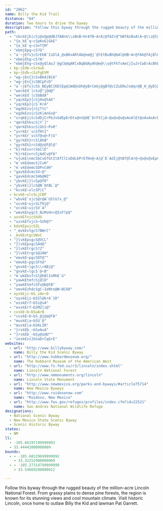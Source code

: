 ```yaml
---
id: "2062"
name: Billy the Kid Trail
distance: "84"
duration: Two hours to drive the byway
description: "Follow this byway through the rugged beauty of the million-acre Lincoln National Forest. From grassy plains to dense pine forests, the region is known for its stunning views and cool mountain climate. Visit historic Lincoln, once home to outlaw Billy the Kid and lawman Pat Garrett."
path:
  - "sbckEjb|cSj@x@p@dBJfABnG\\xBnB~HrAfB~ArA|@fAZr@^bBfAzBxAlA~@\\z@l@lC~DlAx@~Br@bAz@|@dBt@~C^~@x@dAbAl@x@PhEC~ARnGjDnCp@~@h@fAb@bAFpNYhQ_AfIaChAk@"
  - "{e_kE`q~cSpKoG|GkE"
  - "{e_kE`q~cSnT{M"
  - "ebmjEpg~cS?G"
  - "a`~jEfv}cSrEkB`IsDlA_@xBKxARtAb@nm@j`@lEtBxBh@bAl@dB~Ar@fAh@fAjBlGrAfCxA|ApGxD|BhBbBl@rA?tAM|Am@hGaFbAkAlEaHfBkA~A[x@FxAX|DlAhB\\vDRjCSlB_A~AyBxAuCfBcBrCgA`IsB|By@`AeAf@s@zAyAfAm@bAWxAMj@DpG~AtALvBSjN{CfB?zHtAzA?~Ae@fCaBrE_FfEyClJuFjD}@hAa@jAk@pByA|KqQdA_B|@w@bCaA|@QrCEnATdHlC`Cl@pJ^lDl@zVbMx@|@t@lAXfAXdCTfH^rBXp@~KtMnBlCn@r@l@^z@Xx@JdNDrFQjGLlDm@jK{ChCSrA?xARtDlBpCdBrAf@rHjBv@`@v@dA`@~@dDvLvBrI^v@nAt@lCRRsAToDfAwAd@_AbEuJNyBUuCO_ACy@ZwDlAeH"
  - "ebmjEhg~cS?A"
  - "ebmjEhg~cSx@yQlAoJ`@gCb@qAR[xBqBdAyAh@e@\\s@tFkTvAeCjIuJrCwErAcBhBwDd@yBNsEK{IT_SN}D|AqVTmAN{C~@}Zb@oL^yOIuG_DyZMqEB_CNa@cAqAoBiDSQuIkXu@}E[uCI{CDmDXeHNMrAe\\?e@IKE{GO_C_@kBwAcFaNcZaFgLo@{BoAyFy@eHOwEJgGh@mGXeFIaGi@yFeAgE_IuSqOac@qDgJeBuDyB}CmFmFcEgC{CkAuBi@uMmCmDqAaDmB{AyAs@_AmC_Fo@_Bua@k_BcC{GkBqDgCuDcEiFu^{_@mBmCoAaCaCmF_ByCkBsCgWs[wDmEqWgVsJaKaBgCoAmDUmAY_CI{CNyE~AmJp@oFDwBEaCa@_EeAuD}DgIk@eBi@gEY_Ic@{BiAuCa@q@wAwAeOkKmAiA{AuBgAyBiAeD{@gFW_DAoFd@sOK{Bg@aEcAyDq@mBgByCcWoYiCmDsAuC_@wA_BuJsAiFyCyHw@mAwKuNgD_EcE{FuJ{RiDmEeM{JcEuDwIaJwA}AgFiH{FoIqBoDiA}DyEcYWmDHuHAiB]sDeAaGOcHSaCoA_FaGyNu@cEs@_L_@mCg@uBmMkd@sDmIqG{MyTy^cAqBsBiFiAyEy@yFc@{FAgG~@ww@hCk\\BkBI{DYwB}@}D{@oC}GsPgCmI}@qD_AcFuDwXc@mG@{HLwB|C}UfAuGj@sENyCDsGyAeWCmFRsFbCwRn@mGRYt@kGlDk[?gANeBlAsIjB{IpC{KxRom@nAeEl@iDTkCDwTHaC|CcSfCsS~AwVrCam@n@cGb@eCd@}BxAcFtBsEvEsHn]sh@bFoIlXsj@zF}Lx@eCt@yCb@{CdByQh@oD|EwUh@kGr@eTR_Bt@mClVgo@dAqEx@qOZkDL}C_@qHiBcNOeCE_Cf@gDx@gC{Be@i@?}Cp@cA^mErC_v@rb@u^`TmD|BmBdBkB`CeElGm[xh@kJ~NsFvJgKhTwCpEcE`EcFxCwVnIsF`CuHrFeB`BgDdEgExEsClCkHrEcLzEol@pUof@lSmBlAqC~CcBnDgA|EsBxZwA`Jq@fDo@rC{BtH_EfJ}@~A_C`EoBjC}RnV{b@tj@oNhQuJrIoS`NgDbC_DjDmClDqCxFiFtLiq@l~AoBjDiClDeMnMmJxKuFtKuDxIsCzIc@rBcAnJYrAo@jBwDzHuEzNaBtDoN`TkAxAsBlBmVjR}A|AmJhR}S`d@{@rB{GhToTrg@mAzB}|@rlAuAjC}ChNaBlC_BdBw@pAk@`BOtADjCbBlQZvE?dFc@fH?fFFrAn@~E\\nAlDjKxDhRX`E^vZXfDjB~G`AhIVdAtGtQlBzGdShvAXdCHfE_ApRi@~Gg@dCk@~AmGrOiQnb@uKlV}@pAkAlA}FrD"
  - kp~jEdb~cSrGuE
  - kp~jEdb~cSzFgEVM
  - "wg~jEn{}cSvBkA|B{A"
  - "wg~jEn{}cSBCpFcD"
  - "a`~jEfv}cSS_BEyBC{KD{Ep@iWd@sDh@yBrCmGj@gBf@cCZuERw]n@qr@B_H_@yD}@uEoC_HqBoC{AyAwSuQ_B_AgGmB}Aw@kAcAyLmNoV_ZqAwBaBsDgBcGcEsPmAsDuLud@cB_G_DuN[mCa@mILkRImMo@iKiAsJgVgoAuAgFiAeDsA_DqGuLiAgDu@iDWyDAcQa@yEg@eCi@gBiAqC{BaD}AaBgD_CeMmF{EeCuCuCgCyDaAyCgAyESyAKgBC{DLyHIeCu@oHg@kCiGkRYmA_AqHc@aBy@_BmB{Bu@k@sCmAmC]uN{@iCm@uAq@}@q@sBgCe@gAc@kAi@mCk@sFQ_AyB{HgJ_f@{CcICeATw@h@a@hB_@X_@Ts@TaOGmBS{AwGmYsFwZYsCYoE]gKQmAy@_BoBmCsHgG{B{B}AoBmE{Ho@y@gCcCoFcDo@i@mAoBeAaEkD}P_EuPwAuKe@eBs@oBkAkBg@SyCe@oCtK@rAfB~HBzASjAc@~@UTgCpAcDz@yDh@gAd@o@n@cElIeBxC]x@Ex@NrBbA~EDf@HvBYzA_@j@s@^kMtDwAp@k@`@gAdByJdUi@~@_RbVaIpFy@DcAWyBuDqAeAoDy@qE]uA[_CkAy@m@kI{LeQaXaB}BmAqAm@YwA_@gDEoD^yAQqHsEyC{AmGmC}ZoL{FgCmBq@eB_@sAGwQB{@GaCm@{@]mC{BcG{Hy@g@o@I"
  - "weckEd`|cSv@^j@d@"
  - "weckEd`|cSbBdA"
  - "yqckEp}{cSjHx@tAX"
  - "yqckEp}{cS`KrA"
  - "egdkEzx{cSjTtC"
  - "egdkEzx{cSzK|AnGv@"
  - "srqkEjitcSdDjCrPbJvGdEpErDtx@nt@dE`DrFtCjA~@x@v@v@xAnAlEt@xAxAxArDnCtGpJnBlBbAn@bCdAf^`L|w@pW~L|CdMnCjSrFzCpBnArAlEfCxDx@rADtZe@zDDzCX|Cj@rDlAxAn@j]rRbGxCfCr@|LzBhL|C"
  - "qmrkEhkscS|Y`]"
  - "qmrkEhkscS|GhI~PvR"
  - "yvrkEr`scSfHtI"
  - "yvrkEr`scSf@v@~F|G"
  - "gyrkEh}rcSlAhB"
  - "gyrkEh}rcSd@z@f@l@"
  - "k}rkEzvrcSbClE"
  - "k}rkEzvrcSjAdCv@fA"
  - "o{ukE|nmcSbCxEfGtItAfClCxDdLbPrEfHn@~A|@`D`AdIj@tBf@lAr@~@x@v@xEpCxCzBjBzBnErI|@pBlBbHxKdi@pB`G"
  - "m`vkEdemcS|CvH"
  - "m`vkEdemcSDPvCdH"
  - "gavkEdcmcSX~@"
  - "gavkEdcmcSHb@NZ"
  - "ybvkE|}lcSp@fD"
  - "ybvkE|}lcS@N`@tBL`@"
  - "kcvkE~xlcSP|C"
  - kcvkE~xlcSLjCBP
  - "wbvkE`xjcS@r@A`USlG?x_@"
  - "ocvkE~ujcSLTHj@"
  - "ocvkE~ujcSV`A"
  - "wmvkEnygcS_BzMsHnr@IxF?pQ"
  - uzvkEfvjcShUU
  - "uzvkEfvjcS~SUh@?"
  - kdvkEpujcSZL
  - "_mvkEvtgcS?BWrC"
  - _mvkEvtgcSWvC
  - "}lvkEpsgcS@VCL"
  - "}lvkEpsgcSAd@"
  - "}lvkEtrgcS?Z"
  - "}lvkEtrgcS@JAN"
  - "emvkE~pgcSDT@^"
  - "emvkE~pgcSFt@"
  - "gnvkE~lgcS\\rABj@"
  - "gnvkE~lgcS`@~B"
  - "m`wkEbsfcSl@hBlInMhE`G"
  - "yawkEtmfcSj@lD"
  - "yawkEtmfcSFv@b@tB"
  - "omvkEzhdcSgC~IeNto@W~BCbD"
  - oyskEji~bS_sAn~D
  - "oyskEji~bSSl@krA`}D"
  - "exskErf~bSi@vA"
  - "exskErf~bSMZ[z@"
  - cvskE~b~bSaArB
  - "cvskE~b~bS_@j@a@fA"
  - "muskE|a~bSU`@"
  - "muskE|a~bSKLIR"
  - "}rskEb_~bSoAxA"
  - "}rskEb_~bSy@x@U^"
  - "ieskEzs}bSaDrCqGrE"
websites:
  - url: "http://www.billybyway.com/"
    name: Billy the Kid Scenic Byway
  - url: "http://www.hubbardmuseum.org/"
    name: The Hubbard Museum of the American West
  - url: "http://www.fs.fed.us/r3/lincoln/index.shtml"
    name: Lincoln National Forest
  - url: "http://www.nmmonuments.org/lincoln"
    name: Lincoln State Monument
  - url: "http://www.newmexico.org/parks-and-byways/#article75714"
    name: New Mexico Byways
  - url: "http://www.ruidosonow.com"
    name: "Ruidoso, New Mexico"
  - url: "http://www.fws.gov/refuges/profiles/index.cfm?id=22521"
    name: San Andres National Wildlife Refuge
designations:
  - National Scenic Byway
  - New Mexico State Scenic Byway
  - Scenic Historic Byway
states:
  - NM
ll:
  - -105.66197199999993
  - 33.44442000000009
bounds:
  - - -105.68129699999992
    - 33.32252900000009
  - - -105.27314799999999
    - 33.54669200000012

---
```


Follow this byway through the rugged beauty of the million-acre Lincoln National Forest. From grassy plains to dense pine forests, the region is known for its stunning views and cool mountain climate. Visit historic Lincoln, once home to outlaw Billy the Kid and lawman Pat Garrett.
